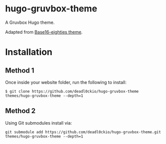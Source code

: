 # hugo-gruvbox-theme
A Gruvbox Hugo theme.

Adapted from [Base16-eighties theme](https://github.com/deadl0ckio/hugo-base16-theme).

# Installation
## Method 1

Once inside your website folder, run the following to install:

```
$ git clone https://github.com/deadl0ckio/hugo-gruvbox-theme themes/hugo-gruvbox-theme --depth=1
```

## Method 2

Using Git submodules install via:

```
git submodule add https://github.com/deadl0ckio/hugo-gruvbox-theme.git themes/hugo-gruvbox-theme --depth=1
```



